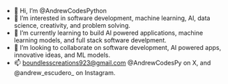 - 👋 Hi, I’m @AndrewCodesPython
- 👀 I’m interested in software development, machine learning, AI, data science, creativity, and problem solving. 
- 🌱 I’m currently learning to build AI powered applications, machine learning models, and full stack software develpment. 
- 💞️ I’m looking to collaborate on software development, AI powered apps, innovative ideas, and ML models. 
- 📫 boundlesscreations923@gmail.com @AndrewCodesPy on X, and @andrew_escudero_ on Instagram.

<!---
AndrewCodesPython/AndrewCodesPython is a ✨ special ✨ repository because its `README.md` (this file) appears on your GitHub profile.
You can click the Preview link to take a look at your changes.
--->
